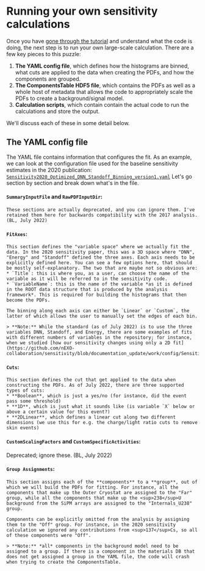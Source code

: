 # Running your own sensitivity calculations

Once you have [gone through the tutorial](https://github.com/nEXO-collaboration/sensitivity/blob/main/work/Sensitivity%20Code%20Tutorial.ipynb) 
and understand what the code is doing, the next step is to run your own large-scale calculation. 
There are a few key pieces to this puzzle:
1. **The YAML config file**, which defines how the histograms are binned, what cuts are applied to the data when creating the PDFs, and how the components are grouped.
2. **The ComponentsTable HDF5 file**, which contains the PDFs as well as a whole host of metadata that allows the code to appropriately scale the PDFs to create a background/signal model.
3. **Calculation scripts**, which contain contain the actual code to run the calculations and store the output.

We'll discuss each of these in some detail below. 


## The YAML config file

The YAML file contains information that configures the fit. As an example, we can look at the configuration file used for the baseline sensitivity estimates in the 2020 publication: [```Sensitivity2020_Optimized_DNN_Standoff_Binning_version1.yaml```](https://github.com/nEXO-collaboration/sensitivity/blob/main/work/config/Sensitivity2020_Optimized_DNN_Standoff_Binning_version1.yaml)
Let's go section by section and break down what's in the file.

#### `SummaryInputFile` and `RawPDFInputDir`:
    These sections are actually deprecated, and you can ignore them. I've retained them here for backwards compatibility with the 2017 analysis. (BL, July 2022)

#### `FitAxes`:
    This section defines the "variable space" where we actually fit the data. In the 2020 sensitivity paper, this was a 3D space where "DNN", "Energy" and "Standoff" defined the three axes. Each axis needs to be explicitly defined here. You can see a few options here, that should be mostly self-explanatory. The two that are maybe not so obvious are:
    * `Title`: this is where you, as a user, can choose the name of the variable as it will be referred to in the sensitivity code. 
    * `VariableName`: this is the name of the variable *as it is defined in the ROOT data structure that is produced by the analysis framework*. This is required for building the histograms that then become the PDFs.

    The binning along each axis can either be `Linear` or `Custom`, the latter of which allows the user to manually set the edges of each bin.

    > **Note:** While the standard (as of July 2022) is to use the three variables DNN, Standoff, and Energy, there are some examples of fits with different numbers of variables in the repository; for instance, when we studied [how our sensitivity changes using only a 2D fit](https://github.com/nEXO-collaboration/sensitivity/blob/documentation_update/work/config/Sensitivity2020_Optimized_DNN_Standoff_Binning_version1_energy%2Bdnn.yaml).


#### `Cuts`:
    This section defines the cut that get applied to the data when constructing the PDFs. As of July 2022, there are three supported types of cuts:
    * **Boolean**, which is just a yes/no (for instance, did the event pass some threshold)
    * **1D**, which is just what it sounds like (is variable `X` below or above a certain value for this event?)
    * **2DLinear**, which defines a linear cut along two different dimensions (we use this for e.g. the charge/light ratio cuts to remove skin events)



#### `CustomScalingFactors` and `CustomSpecificActivities`:
Deprecated; ignore these. (BL, July 2022)


#### `Group Assignments`:
    This section assigns each of the **components** to a **group**, out of which we will build the PDFs for fitting. For instance, all the components that make up the Outer Cryostat are assigned to the "Far" group, while all the components that make up the <sup>238</sup>U background from the SiPM arrays are assigned to the "Internals_U238" group. 

    Components can be explicitly omitted from the analysis by assigning them to the "Off" group. For instance, in the 2020 sensitivity calculation we ignored any contributions from <sup>137</sup>Cs, so all of these components were "Off".

    > **Note:** *all* components in the background model need to be assigned to a group. If there is a component in the materials DB that does not get assigned a group in the YAML file, the code will crash when trying to create the ComponentsTable.




